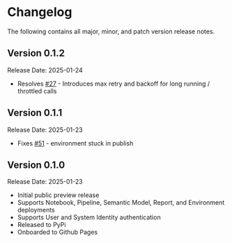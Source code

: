 # Changelog

The following contains all major, minor, and patch version release notes.

## Version 0.1.2

<span class="md-h2-subheader">Release Date: 2025-01-24</span>

-   Resolves [#27](https://github.com/microsoft/fabric-cicd/issues/27) - Introduces max retry and backoff for long running / throttled calls

## Version 0.1.1

<span class="md-h2-subheader">Release Date: 2025-01-23</span>

-   Fixes [#51](https://github.com/microsoft/fabric-cicd/issues/51) - environment stuck in publish

## Version 0.1.0

<span class="md-h2-subheader">Release Date: 2025-01-23</span>

-   Initial public preview release
-   Supports Notebook, Pipeline, Semantic Model, Report, and Environment deployments
-   Supports User and System Identity authentication
-   Released to PyPi
-   Onboarded to Github Pages
